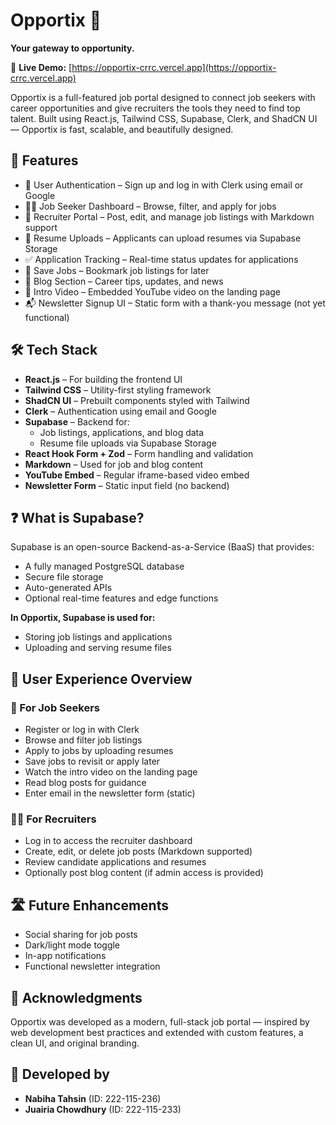 # Opportix 🧭  
**Your gateway to opportunity.**

🔗 **Live Demo:** [https://opportix-crrc.vercel.app](https://opportix-crrc.vercel.app)

Opportix is a full-featured job portal designed to connect job seekers with career opportunities and give recruiters the tools they need to find top talent. Built using React.js, Tailwind CSS, Supabase, Clerk, and ShadCN UI — Opportix is fast, scalable, and beautifully designed.



## 🚀 Features

- 🔐 User Authentication – Sign up and log in with Clerk using email or Google  
- 🧑‍💼 Job Seeker Dashboard – Browse, filter, and apply for jobs  
- 🏢 Recruiter Portal – Post, edit, and manage job listings with Markdown support  
- 📄 Resume Uploads – Applicants can upload resumes via Supabase Storage  
- ✅ Application Tracking – Real-time status updates for applications  
- 💾 Save Jobs – Bookmark job listings for later  
- 📰 Blog Section – Career tips, updates, and news  
- 🎥 Intro Video – Embedded YouTube video on the landing page  
- 📬 Newsletter Signup UI – Static form with a thank-you message (not yet functional)



## 🛠 Tech Stack

- **React.js** – For building the frontend UI  
- **Tailwind CSS** – Utility-first styling framework  
- **ShadCN UI** – Prebuilt components styled with Tailwind  
- **Clerk** – Authentication using email and Google  
- **Supabase** – Backend for:
  - Job listings, applications, and blog data  
  - Resume file uploads via Supabase Storage  
- **React Hook Form + Zod** – Form handling and validation  
- **Markdown** – Used for job and blog content  
- **YouTube Embed** – Regular iframe-based video embed  
- **Newsletter Form** – Static input field (no backend)


## ❓ What is Supabase?

Supabase is an open-source Backend-as-a-Service (BaaS) that provides:

- A fully managed PostgreSQL database  
- Secure file storage  
- Auto-generated APIs  
- Optional real-time features and edge functions

**In Opportix, Supabase is used for:**

- Storing job listings and applications 
- Uploading and serving resume files



## 🧠 User Experience Overview

### 👤 For Job Seekers

- Register or log in with Clerk  
- Browse and filter job listings  
- Apply to jobs by uploading resumes  
- Save jobs to revisit or apply later  
- Watch the intro video on the landing page  
- Read blog posts for guidance  
- Enter email in the newsletter form (static)

### 🧑‍💼 For Recruiters

- Log in to access the recruiter dashboard  
- Create, edit, or delete job posts (Markdown supported)  
- Review candidate applications and resumes  
- Optionally post blog content (if admin access is provided)


## 🛣️ Future Enhancements

- Social sharing for job posts  
- Dark/light mode toggle  
- In-app notifications  
- Functional newsletter integration


## 🙌 Acknowledgments

Opportix was developed as a modern, full-stack job portal — inspired by web development best practices and extended with custom features, a clean UI, and original branding.


## 👥 Developed by

- **Nabiha Tahsin** (ID: 222-115-236)  
- **Juairia Chowdhury** (ID: 222-115-233)
